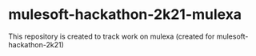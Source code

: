 # mulesoft-hackathon-2k21-mulexa
This repository is created to track work on mulexa (created for mulesoft-hackathon-2k21)
